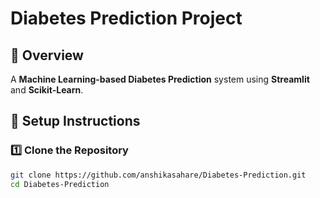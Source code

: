 # Diabetes Prediction Project

## 🚀 Overview
A **Machine Learning-based Diabetes Prediction** system using **Streamlit** and **Scikit-Learn**.

## 📂 Setup Instructions
### 1️⃣ Clone the Repository
```bash
git clone https://github.com/anshikasahare/Diabetes-Prediction.git
cd Diabetes-Prediction
